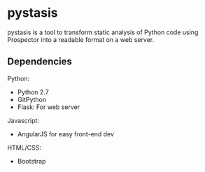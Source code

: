 # pystasis

pystasis is a tool to transform static analysis of Python code using Prospector into a readable format on a web server.


## Dependencies

Python: 
- Python 2.7
- GitPython
- Flask: For web server

Javascript:
- AngularJS for easy front-end dev

HTML/CSS:
- Bootstrap